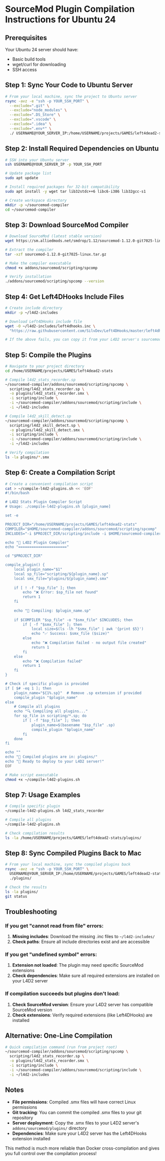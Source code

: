 # SourceMod Plugin Compilation Instructions for Ubuntu 24

## Prerequisites

Your Ubuntu 24 server should have:
- Basic build tools
- wget/curl for downloading
- SSH access

## Step 1: Sync Your Code to Ubuntu Server

```bash
# From your local machine, sync the project to Ubuntu server
rsync -avz -e "ssh -p YOUR_SSH_PORT" \
  --exclude=".git" \
  --exclude="node_modules" \
  --exclude=".DS_Store" \
  --exclude=".vscode" \
  --exclude=".idea" \
  --exclude=".env*" \
  ./ USERNAME@YOUR_SERVER_IP:/home/USERNAME/projects/GAMES/left4dead2-stats
```

## Step 2: Install Required Dependencies on Ubuntu

```bash
# SSH into your Ubuntu server
ssh USERNAME@YOUR_SERVER_IP -p YOUR_SSH_PORT

# Update package list
sudo apt update

# Install required packages for 32-bit compatibility
sudo apt install -y wget tar lib32stdc++6 libc6-i386 lib32gcc-s1

# Create workspace directory
mkdir -p ~/sourcemod-compiler
cd ~/sourcemod-compiler
```

## Step 3: Download SourceMod Compiler

```bash
# Download SourceMod (latest stable version)
wget https://sm.alliedmods.net/smdrop/1.12/sourcemod-1.12.0-git7025-linux.tar.gz

# Extract the compiler
tar -xzf sourcemod-1.12.0-git7025-linux.tar.gz

# Make the compiler executable
chmod +x addons/sourcemod/scripting/spcomp

# Verify installation
./addons/sourcemod/scripting/spcomp --version
```

## Step 4: Get Left4DHooks Include Files

```bash
# Create include directory
mkdir -p ~/l4d2-includes

# Download Left4DHooks include file
wget -O ~/l4d2-includes/left4dhooks.inc \
  "https://raw.githubusercontent.com/SilvDev/Left4DHooks/master/left4dhooks.inc"

# If the above fails, you can copy it from your L4D2 server's sourcemod/scripting/include/
```

## Step 5: Compile the Plugins

```bash
# Navigate to your project directory
cd /home/USERNAME/projects/GAMES/left4dead2-stats

# Compile l4d2_stats_recorder.sp
~/sourcemod-compiler/addons/sourcemod/scripting/spcomp \
  scripting/l4d2_stats_recorder.sp \
  -o plugins/l4d2_stats_recorder.smx \
  -i scripting/include \
  -i ~/sourcemod-compiler/addons/sourcemod/scripting/include \
  -i ~/l4d2-includes

# Compile l4d2_skill_detect.sp
~/sourcemod-compiler/addons/sourcemod/scripting/spcomp \
  scripting/l4d2_skill_detect.sp \
  -o plugins/l4d2_skill_detect.smx \
  -i scripting/include \
  -i ~/sourcemod-compiler/addons/sourcemod/scripting/include \
  -i ~/l4d2-includes

# Verify compilation
ls -la plugins/*.smx
```

## Step 6: Create a Compilation Script

```bash
# Create a convenient compilation script
cat > ~/compile-l4d2-plugins.sh << 'EOF'
#!/bin/bash

# L4D2 Stats Plugin Compiler Script
# Usage: ./compile-l4d2-plugins.sh [plugin_name]

set -e

PROJECT_DIR="/home/USERNAME/projects/GAMES/left4dead2-stats"
COMPILER="$HOME/sourcemod-compiler/addons/sourcemod/scripting/spcomp"
INCLUDES="-i $PROJECT_DIR/scripting/include -i $HOME/sourcemod-compiler/addons/sourcemod/scripting/include -i $HOME/l4d2-includes"

echo "🔨 L4D2 Plugin Compiler"
echo "======================"

cd "$PROJECT_DIR"

compile_plugin() {
    local plugin_name="$1"
    local sp_file="scripting/${plugin_name}.sp"
    local smx_file="plugins/${plugin_name}.smx"
    
    if [ ! -f "$sp_file" ]; then
        echo "❌ Error: $sp_file not found"
        return 1
    fi
    
    echo "📝 Compiling: $plugin_name.sp"
    
    if $COMPILER "$sp_file" -o "$smx_file" $INCLUDES; then
        if [ -f "$smx_file" ]; then
            local size=$(ls -lh "$smx_file" | awk '{print $5}')
            echo "✅ Success: $smx_file ($size)"
        else
            echo "❌ Compilation failed - no output file created"
            return 1
        fi
    else
        echo "❌ Compilation failed"
        return 1
    fi
}

# Check if specific plugin is provided
if [ $# -eq 1 ]; then
    plugin_name="${1%.sp}"  # Remove .sp extension if provided
    compile_plugin "$plugin_name"
else
    # Compile all plugins
    echo "🔍 Compiling all plugins..."
    for sp_file in scripting/*.sp; do
        if [ -f "$sp_file" ]; then
            plugin_name=$(basename "$sp_file" .sp)
            compile_plugin "$plugin_name"
        fi
    done
fi

echo ""
echo "📁 Compiled plugins are in: plugins/"
echo "🚀 Ready to deploy to your L4D2 server!"
EOF

# Make script executable
chmod +x ~/compile-l4d2-plugins.sh
```

## Step 7: Usage Examples

```bash
# Compile specific plugin
~/compile-l4d2-plugins.sh l4d2_stats_recorder

# Compile all plugins
~/compile-l4d2-plugins.sh

# Check compilation results
ls -la /home/USERNAME/projects/GAMES/left4dead2-stats/plugins/
```

## Step 8: Sync Compiled Plugins Back to Mac

```bash
# From your local machine, sync the compiled plugins back
rsync -avz -e "ssh -p YOUR_SSH_PORT" \
  USERNAME@YOUR_SERVER_IP:/home/USERNAME/projects/GAMES/left4dead2-stats/plugins/ \
  ./plugins/

# Check the results
ls -la plugins/
git status
```

## Troubleshooting

### If you get "cannot read from file" errors:
1. **Missing includes**: Download the missing .inc files to `~/l4d2-includes/`
2. **Check paths**: Ensure all include directories exist and are accessible

### If you get "undefined symbol" errors:
1. **Extension not loaded**: The plugin may need specific SourceMod extensions
2. **Check dependencies**: Make sure all required extensions are installed on your L4D2 server

### If compilation succeeds but plugins don't load:
1. **Check SourceMod version**: Ensure your L4D2 server has compatible SourceMod version
2. **Check extensions**: Verify required extensions (like Left4DHooks) are installed

## Alternative: One-Line Compilation

```bash
# Quick compilation command (run from project root)
~/sourcemod-compiler/addons/sourcemod/scripting/spcomp \
  scripting/l4d2_stats_recorder.sp \
  -o plugins/l4d2_stats_recorder.smx \
  -i scripting/include \
  -i ~/sourcemod-compiler/addons/sourcemod/scripting/include \
  -i ~/l4d2-includes
```

## Notes

- **File permissions**: Compiled .smx files will have correct Linux permissions
- **Git tracking**: You can commit the compiled .smx files to your git repository
- **Server deployment**: Copy the .smx files to your L4D2 server's `addons/sourcemod/plugins/` directory
- **Dependencies**: Make sure your L4D2 server has the Left4DHooks extension installed

This method is much more reliable than Docker cross-compilation and gives you full control over the compilation process!
